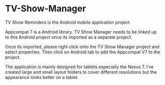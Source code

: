 # TV-Show-Manager
TV Show Reminders is the Android mobile application project.

Appcompat 7 is a Android library. TV Show Manager needs to be linked up to this Android project once its imported as a separate project.

Once its imported, please right click onto the TV Show Manager project and select properties. Then click on Android tab to add the Appcompat V7 to the project.

The application is mainly designed for tablets especially the Nexus 7. I've created large and small layout folders to cover different resolutions but the appearance looks better on a tablet.
